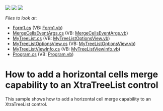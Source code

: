 <!-- default badges list -->
![](https://img.shields.io/endpoint?url=https://codecentral.devexpress.com/api/v1/VersionRange/128637177/12.1.4%2B)
[![](https://img.shields.io/badge/Open_in_DevExpress_Support_Center-FF7200?style=flat-square&logo=DevExpress&logoColor=white)](https://supportcenter.devexpress.com/ticket/details/E2501)
[![](https://img.shields.io/badge/📖_How_to_use_DevExpress_Examples-e9f6fc?style=flat-square)](https://docs.devexpress.com/GeneralInformation/403183)
<!-- default badges end -->
<!-- default file list -->
*Files to look at*:

* [Form1.cs](./CS/TreeListCellMerging/Form1.cs) (VB: [Form1.vb](./VB/TreeListCellMerging/Form1.vb))
* [MergeCellsEventArgs.cs](./CS/TreeListCellMerging/MergeCellsEventArgs.cs) (VB: [MergeCellsEventArgs.vb](./VB/TreeListCellMerging/MergeCellsEventArgs.vb))
* [MyTreeList.cs](./CS/TreeListCellMerging/MyTreeList.cs) (VB: [MyTreeListOptionsView.vb](./VB/TreeListCellMerging/MyTreeListOptionsView.vb))
* [MyTreeListOptionsView.cs](./CS/TreeListCellMerging/MyTreeListOptionsView.cs) (VB: [MyTreeListOptionsView.vb](./VB/TreeListCellMerging/MyTreeListOptionsView.vb))
* [MyTreeListViewInfo.cs](./CS/TreeListCellMerging/MyTreeListViewInfo.cs) (VB: [MyTreeListViewInfo.vb](./VB/TreeListCellMerging/MyTreeListViewInfo.vb))
* [Program.cs](./CS/TreeListCellMerging/Program.cs) (VB: [Program.vb](./VB/TreeListCellMerging/Program.vb))
<!-- default file list end -->
# How to add a horizontal cells merge capability to an XtraTreeList control


<p>This sample shows how to add a horizontal cell merge capability to an XtraTreeList control.</p><p></p>

<br/>


